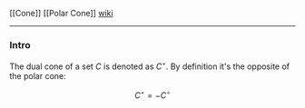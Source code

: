 [[Cone]]
[[Polar Cone]]
[wiki](https://en.wikipedia.org/wiki/Dual_cone_and_polar_cone)

---
### **Intro**

The dual cone of a set $C$ is denoted as $C^\star$. By definition it's the opposite of the polar cone: 

$$
C^\star = - C^\circ
$$

